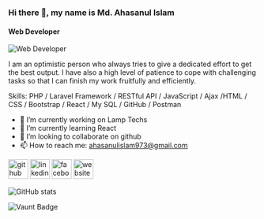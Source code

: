 ### Hi there 👋, my name is Md. Ahasanul Islam
#### Web Developer
![Web Developer](https://media.licdn.com/dms/image/v2/D5603AQHUAZIUU_g_-g/profile-displayphoto-shrink_800_800/B56ZRfM7mgH0Ac-/0/1736764014430?e=1742428800&v=beta&t=Hf7woqCUimgfSCrDNhlMrKFqfx8q7Oc6ZcfIBEbuf3s)

I am an optimistic person who always tries to give a dedicated effort to get the best output. I have also a high level of patience to cope with challenging tasks so that I can finish my work fruitfully and efficiently.

Skills: PHP / Laravel Framework / RESTful API / JavaScript / Ajax /HTML / CSS / Bootstrap / React / My SQL / GitHub / Postman

- 🔭 I’m currently working on Lamp Techs 
- 🌱 I’m currently learning React 
- 👯 I’m looking to collaborate on github 
- 📫 How to reach me: [ahasanulislam973@gmail.com](mailto:ahasanulislam973@gmail.com) 


[<img src='https://cdn.jsdelivr.net/npm/simple-icons@3.0.1/icons/github.svg' alt='github' height='40'>](https://github.com/ahasanulislam973)  [<img src='https://cdn.jsdelivr.net/npm/simple-icons@3.0.1/icons/linkedin.svg' alt='linkedin' height='40'>](https://www.linkedin.com/in/md-ahasanul-islam-6ba853235/)  [<img src='https://cdn.jsdelivr.net/npm/simple-icons@3.0.1/icons/facebook.svg' alt='facebook' height='40'>](https://www.facebook.com/mdahasanulislam.leon?mibextid=kFxxJD)  [<img src='https://cdn.jsdelivr.net/npm/simple-icons@3.0.1/icons/icloud.svg' alt='website' height='40'>](https://ahasanulislam973.github.io/portfolio-website/)  

![GitHub stats](https://github-readme-stats.vercel.app/api?username=ahasanulislam973&show_icons=true)  

![Vaunt Badge](https://api.vaunt.dev/v1/github/entities/ahasanulislam973/contributions?format=svg&private=false)  

